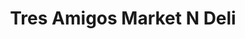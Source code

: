 ---
title: "Tres Amigos Market N Deli"
url: /sterling/tres-amigos-market-n-deli/
shop: Lebensmittel
---